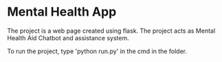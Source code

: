 # Mental Health App
The project is a web page created using flask.
The project acts as Mental Health Aid Chatbot and assistance system.





To run the project, type 'python run.py' in the cmd in the folder.
